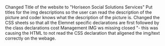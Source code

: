 Changed Title of the website to "Horiseon Social Solutions Services"
Put titles for the img descriptions so the user can read the description of the picture and coder knows what the description of the picture is.
Changed the CSS sheets so that all the Elemnet specific declarations are first followed by the class declarations
cost Management IMG ws missing closed "- this was causing the HTML to not read the CSS declaration that aligened the img/text correctly on the webage.